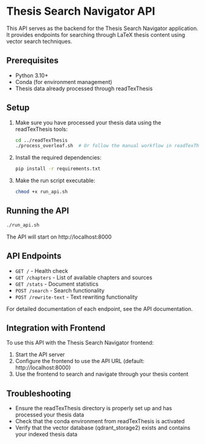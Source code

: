 # Thesis Search Navigator API

This API serves as the backend for the Thesis Search Navigator application. It provides endpoints for searching through LaTeX thesis content using vector search techniques.

## Prerequisites

- Python 3.10+
- Conda (for environment management)
- Thesis data already processed through readTexThesis

## Setup

1. Make sure you have processed your thesis data using the readTexThesis tools:
   ```bash
   cd ../readTexThesis
   ./process_overleaf.sh  # Or follow the manual workflow in readTexThesis README
   ```

2. Install the required dependencies:
   ```bash
   pip install -r requirements.txt
   ```

3. Make the run script executable:
   ```bash
   chmod +x run_api.sh
   ```

## Running the API

```bash
./run_api.sh
```

The API will start on http://localhost:8000

## API Endpoints

- `GET /` - Health check
- `GET /chapters` - List of available chapters and sources
- `GET /stats` - Document statistics
- `POST /search` - Search functionality
- `POST /rewrite-text` - Text rewriting functionality

For detailed documentation of each endpoint, see the API documentation.

## Integration with Frontend

To use this API with the Thesis Search Navigator frontend:

1. Start the API server
2. Configure the frontend to use the API URL (default: http://localhost:8000)
3. Use the frontend to search and navigate through your thesis content

## Troubleshooting

- Ensure the readTexThesis directory is properly set up and has processed your thesis data
- Check that the conda environment from readTexThesis is activated
- Verify that the vector database (qdrant_storage2) exists and contains your indexed thesis data 